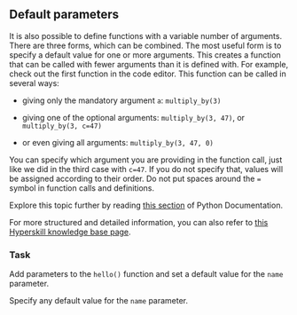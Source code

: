 ## Default parameters

It is also possible to define functions with a variable number of arguments. There are 
three forms, which can be combined. The most useful form is to specify a default value 
for one or more arguments. This creates a function that can be called with fewer 
arguments than it is defined with. For example, check out the first function in the code editor.
This function can be called in several ways:

- giving only the mandatory argument `a`: `multiply_by(3)`

- giving one of the optional arguments: `multiply_by(3, 47)`, or `multiply_by(3, c=47)`

- or even giving all arguments: `multiply_by(3, 47, 0)`

You can specify which argument you are providing in the function call, just like we did in the third case
with `c=47`. If you do not specify that, values will be assigned according to their order.
Do not put spaces around the `=` symbol in function calls and definitions.
 
Explore this topic further by reading <a href="https://docs.python.org/3/tutorial/controlflow.html#default-argument-values">this section</a>
of Python Documentation.

For more structured and detailed information, you can also refer to [this Hyperskill knowledge base page](https://hyperskill.org/learn/step/10295).

### Task
Add parameters to the `hello()` function and set a default value for the `name` parameter.  

<div class='hint'>Specify any default value for the <code>name</code> parameter.</div>
